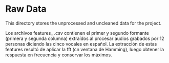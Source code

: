 # Raw Data

This directory stores the unprocessed and uncleaned data for the project. 

Los archivos features_ .csv contienen el primer y segundo formante (primera y segunda columna) extraídos al procesar audios grabados por 12 personas diciendo las cinco vocales en español.
La extracción de estas features resultó de aplicar la fft (cn ventana de Hamming), luego obtener la respuesta en frecuencia y conservar los máximos.
